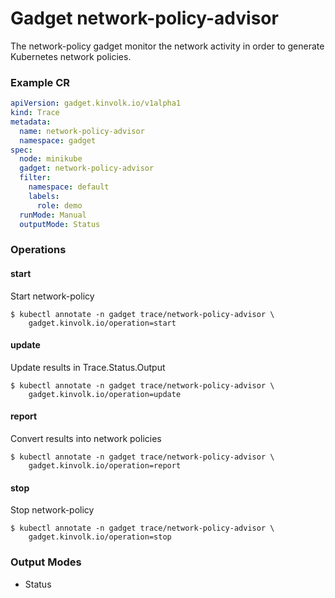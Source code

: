 <!-- Code generated by 'make generate-documentation'. DO NOT EDIT. -->

# Gadget network-policy-advisor

The network-policy gadget monitor the network activity in order to generate Kubernetes network policies.

<h3 id="cr-example">Example CR</h3>

```yaml
apiVersion: gadget.kinvolk.io/v1alpha1
kind: Trace
metadata:
  name: network-policy-advisor
  namespace: gadget
spec:
  node: minikube
  gadget: network-policy-advisor
  filter:
    namespace: default
    labels:
      role: demo
  runMode: Manual
  outputMode: Status
```

<h3 id="operations">Operations</h3>


<h4 id="operation-start">start</h4>

Start network-policy

```
$ kubectl annotate -n gadget trace/network-policy-advisor \
    gadget.kinvolk.io/operation=start
```
<h4 id="operation-update">update</h4>

Update results in Trace.Status.Output

```
$ kubectl annotate -n gadget trace/network-policy-advisor \
    gadget.kinvolk.io/operation=update
```
<h4 id="operation-report">report</h4>

Convert results into network policies

```
$ kubectl annotate -n gadget trace/network-policy-advisor \
    gadget.kinvolk.io/operation=report
```
<h4 id="operation-stop">stop</h4>

Stop network-policy

```
$ kubectl annotate -n gadget trace/network-policy-advisor \
    gadget.kinvolk.io/operation=stop
```

<h3 id="output-mode">Output Modes</h3>

* Status
